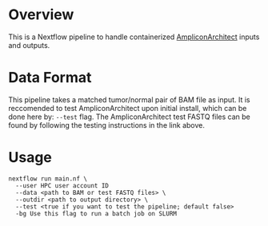 # Overview
This is a Nextflow pipeline to handle containerized [AmpliconArchitect](https://github.com/virajbdeshpande/AmpliconArchitect) inputs and outputs.

# Data Format
This pipeline takes a matched tumor/normal pair of BAM file as input. 
It is reccomended to test AmpliconArchitect upon initial install, which can be done here by: ```--test``` flag.
The AmpliconArchitect test FASTQ files can be found by following the testing instructions in the link above.

# Usage
```
nextflow run main.nf \
  --user HPC user account ID
  --data <path to BAM or test FASTQ files> \
  --outdir <path to output directory> \
  --test <true if you want to test the pipeline; default false>
  -bg Use this flag to run a batch job on SLURM
```

